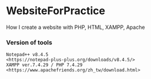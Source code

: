 # WebsiteForPractice
How I create a website with PHP, HTML, XAMPP, Apache

### Version of tools
```
Notepad++ v8.4.5  
<https://notepad-plus-plus.org/downloads/v8.4.5/>  
XAMPP ver.7.4.29 / PHP 7.4.29  
<https://www.apachefriends.org/zh_tw/download.html>
```
